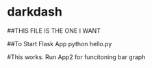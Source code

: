 # darkdash

##THIS FILE IS THE ONE I WANT



##To Start Flask App
python hello.py


#This works. Run App2 for funcitoning bar graph